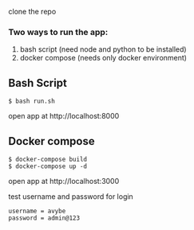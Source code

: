 clone the repo
### Two ways to run the app:
1. bash script (need node and python to be installed)
2. docker compose (needs only docker environment)

## Bash Script
```
$ bash run.sh
```
open app at http://localhost:8000

## Docker compose
```
$ docker-compose build
$ docker-compose up -d
```
open app at http://localhost:3000

test username and password for login
```
username = avybe
password = admin@123
```

